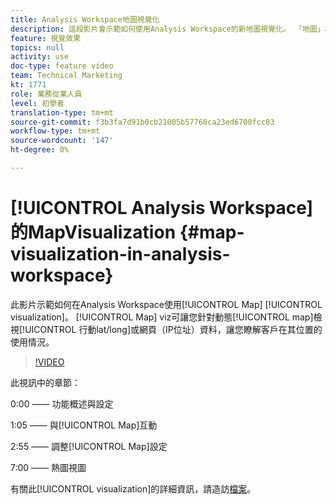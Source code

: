 ```yaml
---
title: Analysis Workspace地圖視覺化
description: 這段影片會示範如何使用Analysis Workspace的新地圖視覺化。 「地圖」檢視可讓您根據動態地圖檢視行動(lat/long)或網路（IP位址）資料，讓您瞭解客戶在其所在位置的使用情況。
feature: 視覺效果
topics: null
activity: use
doc-type: feature video
team: Technical Marketing
kt: 1771
role: 業務從業人員
level: 初學者
translation-type: tm+mt
source-git-commit: f3b3fa7d91b0cb21005b57768ca23ed6700fcc03
workflow-type: tm+mt
source-wordcount: '147'
ht-degree: 0%

---
```



# [!UICONTROL Analysis Workspace]  的MapVisualization  {#map-visualization-in-analysis-workspace}

此影片示範如何在Analysis Workspace使用[!UICONTROL Map] [!UICONTROL  visualization]。 [!UICONTROL Map] viz可讓您針對動態[!UICONTROL map]檢視[!UICONTROL 行動lat/long]或網頁（IP位址）資料，讓您瞭解客戶在其位置的使用情況。

>[!VIDEO](https://video.tv.adobe.com/v/23559/?quality=12)

此視訊中的章節：

0:00 —— 功能概述與設定

1:05 —— 與[!UICONTROL Map]互動

2:55 —— 調整[!UICONTROL Map]設定

7:00 —— 熱圖視圖

有關此[!UICONTROL visualization]的詳細資訊，請造訪[檔案](https://marketing.adobe.com/resources/help/en_US/analytics/analysis-workspace/map-visualization.html)。
